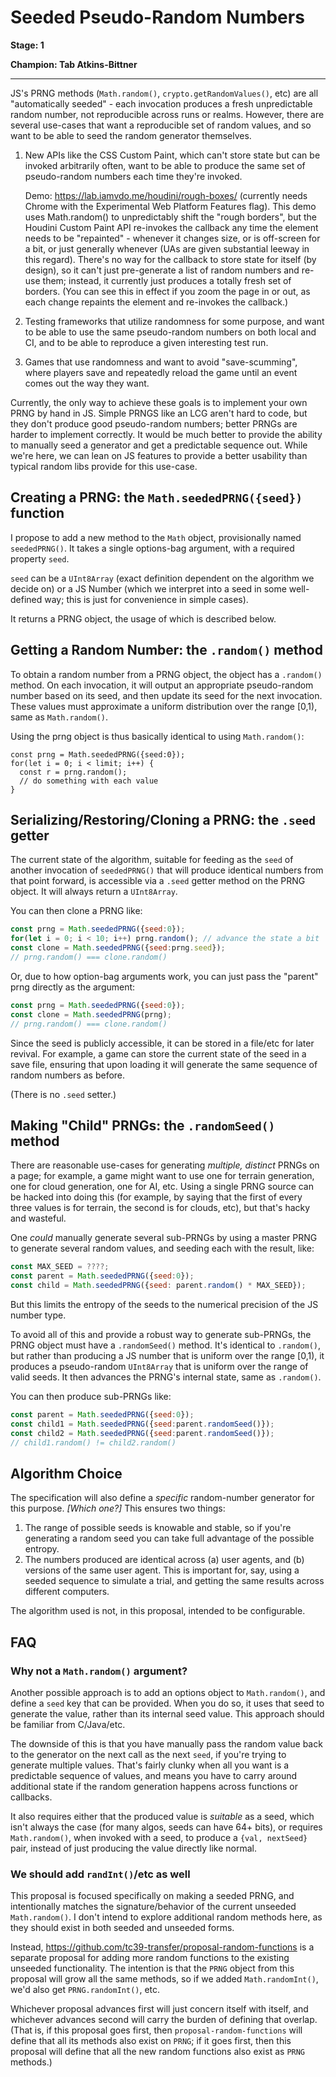 # Seeded Pseudo-Random Numbers

**Stage: 1**

**Champion: Tab Atkins-Bittner**

------

JS's PRNG methods (`Math.random()`, `crypto.getRandomValues()`, etc) are all "automatically seeded" - each invocation produces a fresh unpredictable random number, not reproducible across runs or realms.  However, there are several use-cases that want a reproducible set of random values, and so want to be able to seed the random generator themselves.

1. New APIs like the CSS Custom Paint, which can't store state but can be invoked arbitrarily often, want to be able to produce the same set of pseudo-random numbers each time they're invoked.

    Demo: <https://lab.iamvdo.me/houdini/rough-boxes/> (currently needs Chrome with the Experimental Web Platform Features flag).  This demo uses Math.random() to unpredictably shift the "rough borders", but the Houdini Custom Paint API re-invokes the callback any time the element needs to be "repainted" - whenever it changes size, or is off-screen for a bit, or just generally whenever (UAs are given substantial leeway in this regard). There's no way for the callback to store state for itself (by design), so it can't just pre-generate a list of random numbers and re-use them; instead, it currently just produces a totally fresh set of borders. (You can see this in effect if you zoom the page in or out, as each change repaints the element and re-invokes the callback.)

2. Testing frameworks that utilize randomness for some purpose, and want to be able to use the same pseudo-random numbers on both local and CI, and to be able to reproduce a given interesting test run.

3. Games that use randomness and want to avoid "save-scumming", where players save and repeatedly reload the game until an event comes out the way they want.

Currently, the only way to achieve these goals is to implement your own PRNG by hand in JS. Simple PRNGS like an LCG aren't hard to code, but they don't produce good pseudo-random numbers; better PRNGs are harder to implement correctly. It would be much better to provide the ability to manually seed a generator and get a predictable sequence out.  While we're here, we can lean on JS features to provide a better usability than typical random libs provide for this use-case.

Creating a PRNG: the `Math.seededPRNG({seed})` function
------------------------------------------

I propose to add a new method to the `Math` object, provisionally named `seededPRNG()`. It takes a single options-bag argument, with a required property `seed`.

`seed` can be a `UInt8Array` (exact definition dependent on the algorithm we decide on)
or a JS Number (which we interpret into a seed in some well-defined way; this is just for convenience in simple cases).

It returns a PRNG object, the usage of which is described below.

Getting a Random Number: the `.random()` method
-----------------------------------------------

To obtain a random number from a PRNG object, the object has a `.random()` method. On each invocation, it will output an appropriate pseudo-random number based on its seed, and then update its seed for the next invocation.  These values must approximate a uniform distribution over the range \[0,1), same as `Math.random()`.

Using the prng object is thus basically identical to using `Math.random()`:

```
const prng = Math.seededPRNG({seed:0});
for(let i = 0; i < limit; i++) {
  const r = prng.random();
  // do something with each value
}
```

Serializing/Restoring/Cloning a PRNG: the `.seed` getter
--------------------------------------------------------

The current state of the algorithm, suitable for feeding as the `seed` of another invocation of `seededPRNG()` that will produce identical numbers from that point forward, is accessible via a `.seed` getter method on the PRNG object. It will always return a `UInt8Array`.

You can then clone a PRNG like:

```js
const prng = Math.seededPRNG({seed:0});
for(let i = 0; i < 10; i++) prng.random(); // advance the state a bit
const clone = Math.seededPRNG({seed:prng.seed});
// prng.random() === clone.random()
```

Or, due to how option-bag arguments work,
you can just pass the "parent" prng directly as the argument:

```js
const prng = Math.seededPRNG({seed:0});
const clone = Math.seededPRNG(prng);
// prng.random() === clone.random()
```

Since the seed is publicly accessible, it can be stored in a file/etc for later revival.
For example, a game can store the current state of the seed in a save file,
ensuring that upon loading it will generate the same sequence of random numbers as before.

(There is no `.seed` setter.)

Making "Child" PRNGs: the `.randomSeed()` method
------------------------------------------------

There are reasonable use-cases for generating *multiple, distinct* PRNGs on a page;
for example, a game might want to use one for terrain generation, one for cloud generation, one for AI, etc.
Using a single PRNG source can be hacked into doing this
(for example, by saying that the first of every three values is for terrain, the second is for clouds, etc),
but that's hacky and wasteful.

One *could* manually generate several sub-PRNGs by using a master PRNG to generate several random values,
and seeding each with the result,
like:

```js
const MAX_SEED = ????;
const parent = Math.seededPRNG({seed:0});
const child = Math.seededPRNG({seed: parent.random() * MAX_SEED});
```

But this limits the entropy of the seeds to the numerical precision of the JS number type.

To avoid all of this and provide a robust way to generate sub-PRNGs,
the PRNG object must have a `.randomSeed()` method.
It's identical to `.random()`,
but rather than producing a JS number that is uniform over the range \[0,1),
it produces a pseudo-random `UInt8Array` that is uniform over the range of valid seeds.
It then advances the PRNG's internal state,
same as `.random()`.

You can then produce sub-PRNGs like:

```js
const parent = Math.seededPRNG({seed:0});
const child1 = Math.seededPRNG({seed:parent.randomSeed()});
const child2 = Math.seededPRNG({seed:parent.randomSeed()});
// child1.random() != child2.random()
```


Algorithm Choice
----------------

The specification will also define a *specific* random-number generator for this purpose.  *\[Which one?]*  This ensures two things:

1. The range of possible seeds is knowable and stable, so if you're generating a random seed you can take full advantage of the possible entropy.
2. The numbers produced are identical across (a) user agents, and (b) versions of the same user agent.  This is important for, say, using a seeded sequence to simulate a trial, and getting the same results across different computers.

The algorithm used is not, in this proposal, intended to be configurable.

FAQ
----

### Why not a `Math.random()` argument? ###

Another possible approach is to add an options object to `Math.random()`, and define a `seed` key that can be provided.  When you do so, it uses that seed to generate the value, rather than its internal seed value.  This approach should be familiar from C/Java/etc.

The downside of this is that you have manually pass the random value back to the generator on the next call as the next `seed`, if you're trying to generate multiple values.  That's fairly clunky when all you want is a predictable sequence of values, and means you have to carry around additional state if the random generation happens across functions or callbacks.

It also requires either that the produced value is *suitable* as a seed, which isn't always the case (for many algos, seeds can have 64+ bits), or requires `Math.random()`, when invoked with a seed, to produce a `{val, nextSeed}` pair, instead of just producing the value directly like normal.

### We should add `randInt()`/etc as well ###

This proposal is focused specifically on making a seeded PRNG, and intentionally matches the signature/behavior of the current unseeded `Math.random()`. I don't intend to explore additional random methods here, as they should exist in both seeded and unseeded forms.

Instead, <https://github.com/tc39-transfer/proposal-random-functions> is a separate proposal for adding more random functions to the existing unseeded functionality. The intention is that the `PRNG` object from this proposal will grow all the same methods, so if we added `Math.randomInt()`, we'd also get `PRNG.randomInt()`, etc.

Whichever proposal advances first will just concern itself with itself, and whichever advances second will carry the burden of defining that overlap. (That is, if this proposal goes first, then `proposal-random-functions` will define that all its methods also exist on `PRNG`; if it goes first, then this proposal will define that all the new random functions also exist as `PRNG` methods.)